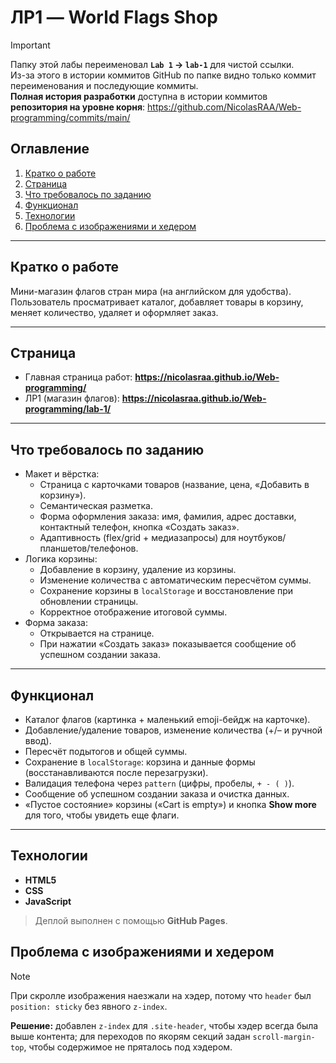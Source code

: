 # ЛР1 — World Flags Shop

> [!IMPORTANT]
> Папку этой лабы переименовал **`Lab 1` → `lab-1`** для чистой ссылки.  
> Из-за этого в истории коммитов GitHub по папке видно только коммит переименования и последующие коммиты.  
> **Полная история разработки** доступна в истории коммитов **репозитория на уровне корня**:
> https://github.com/NicolasRAA/Web-programming/commits/main/

## Оглавление
1. [Кратко о работе](#кратко-о-работе)
2. [Страница](#страница)
3. [Что требовалось по заданию](#что-требовалось-по-заданию)
4. [Функционал](#функционал)
5. [Технологии](#технологии)
6. [Проблема с изображениями и хедером](#проблема-с-изображениями-и-хедером)

---

## Кратко о работе
Мини-магазин флагов стран мира (на английском для удобства). Пользователь просматривает каталог, добавляет товары в корзину, меняет количество, удаляет и оформляет заказ.

---

## Страница
- Главная страница работ: **https://nicolasraa.github.io/Web-programming/**
- ЛР1 (магазин флагов): **https://nicolasraa.github.io/Web-programming/lab-1/**

---

## Что требовалось по заданию
- Макет и вёрстка:
  - Страница с карточками товаров (название, цена, «Добавить в корзину»).
  - Семантическая разметка.
  - Форма оформления заказа: имя, фамилия, адрес доставки, контактный телефон, кнопка «Создать заказ».
  - Адаптивность (flex/grid + медиазапросы) для ноутбуков/планшетов/телефонов.
- Логика корзины:
  - Добавление в корзину, удаление из корзины.
  - Изменение количества с автоматическим пересчётом суммы.
  - Сохранение корзины в `localStorage` и восстановление при обновлении страницы.
  - Корректное отображение итоговой суммы.
- Форма заказа:
  - Открывается на странице.
  - При нажатии «Создать заказ» показывается сообщение об успешном создании заказа.

---

## Функционал
- Каталог флагов (картинка + маленький emoji-бейдж на карточке).
- Добавление/удаление товаров, изменение количества (+/– и ручной ввод).
- Пересчёт подытогов и общей суммы.
- Сохранение в `localStorage`: корзина и данные формы (восстанавливаются после перезагрузки).
- Валидация телефона через `pattern` (цифры, пробелы, `+ - ( )`).
- Сообщение об успешном создании заказа и очистка данных.
- «Пустое состояние» корзины («Cart is empty») и кнопка **Show more** для того, чтобы увидеть еще флаги.

---

## Технологии
- **HTML5**
- **CSS**
- **JavaScript**

> Деплой выполнен с помощью **GitHub Pages**.


## Проблема с изображениями и хедером

> [!NOTE]
> При скролле изображения наезжали на хэдер, потому что `header` был `position: sticky` без явного `z-index`.

**Решение:** добавлен `z-index` для `.site-header`, чтобы хэдер всегда была выше контента; для переходов по якорям секций задан `scroll-margin-top`, чтобы содержимое не пряталось под хэдером.